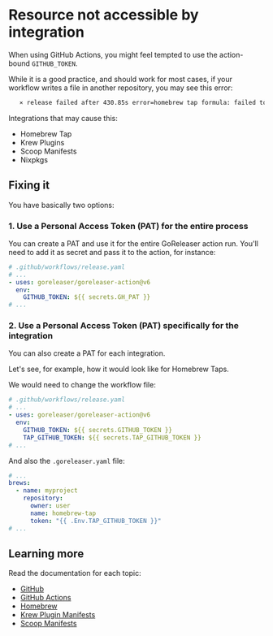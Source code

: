 # Resource not accessible by integration

When using GitHub Actions, you might feel tempted to use the action-bound
`GITHUB_TOKEN`.

While it is a good practice, and should work for most cases, if your workflow
writes a file in another repository, you may see this error:

```sh
   ⨯ release failed after 430.85s error=homebrew tap formula: failed to publish artifacts: PUT https://api.github.com/repos/user/homebrew-tap/contents/Formula/scorecard.rb: 403 Resource not accessible by integration []
```

Integrations that may cause this:

- Homebrew Tap
- Krew Plugins
- Scoop Manifests
- Nixpkgs

## Fixing it

You have basically two options:

### 1. Use a Personal Access Token (PAT) for the entire process

You can create a PAT and use it for the entire GoReleaser action run.
You'll need to add it as secret and pass it to the action, for instance:

```yaml
# .github/workflows/release.yaml
# ...
- uses: goreleaser/goreleaser-action@v6
  env:
    GITHUB_TOKEN: ${{ secrets.GH_PAT }}
# ...
```

### 2. Use a Personal Access Token (PAT) specifically for the integration

You can also create a PAT for each integration.

Let's see, for example, how it would look like for Homebrew Taps.

We would need to change the workflow file:

```yaml
# .github/workflows/release.yaml
# ...
- uses: goreleaser/goreleaser-action@v6
  env:
    GITHUB_TOKEN: ${{ secrets.GITHUB_TOKEN }}
    TAP_GITHUB_TOKEN: ${{ secrets.TAP_GITHUB_TOKEN }}
# ...
```

And also the `.goreleaser.yaml` file:

```yaml title=".goreleaser.yaml"
# ...
brews:
  - name: myproject
    repository:
      owner: user
      name: homebrew-tap
      token: "{{ .Env.TAP_GITHUB_TOKEN }}"
# ...
```

## Learning more

Read the documentation for each topic:

- [GitHub](../scm/github.md)
- [GitHub Actions](../ci/actions.md)
- [Homebrew](../customization/homebrew_casks.md)
- [Krew Plugin Manifests](../customization/krew.md)
- [Scoop Manifests](../customization/scoop.md)
